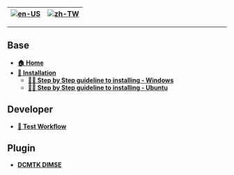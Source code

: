 | [![en-US](https://raw.githubusercontent.com/hjnilsson/country-flags/master/png100px/us.png)](https://github.com/Chinlinlee/raccoon-dicom/wiki/Home) | [![zh-TW](https://raw.githubusercontent.com/hjnilsson/country-flags/master/png100px/tw.png)](https://github.com/Chinlinlee/raccoon-dicom/wiki/Home.zh-TW)
| --- | --- |

***

## Base
- **[🏠 Home](https://github.com/Chinlinlee/raccoon-dicom/wiki/Home)**
- **[🔧 Installation](https://github.com/Chinlinlee/raccoon-dicom/wiki/Installation)**
    - **[👨‍💻 Step by Step guideline to installing - Windows](https://github.com/Chinlinlee/raccoon-dicom/wiki/From-zero-to-deploy)**
    - **[👨‍💻 Step by Step guideline to installing - Ubuntu](https://github.com/Chinlinlee/raccoon-dicom/wiki/step-by-step-installation-ubuntu)**
## Developer
- **[🧪 Test Workflow](https://github.com/Chinlinlee/raccoon-dicom/wiki/DICOM-Instance-Test-Info)**

## Plugin
- **[DCMTK DIMSE](https://github.com/Chinlinlee/raccoon-dicom/wiki/dcmtk-dimse)**
